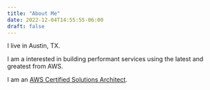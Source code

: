 ```yaml
---
title: "About Me"
date: 2022-12-04T14:55:55-06:00
draft: false
---
```


I live in Austin, TX.

I am a interested in building performant services using the latest and greatest from AWS.

I am an [AWS Certified Solutions Architect](https://www.credly.com/badges/c100be43-60fd-4d4a-b3b2-a9d6847ce6c4).
